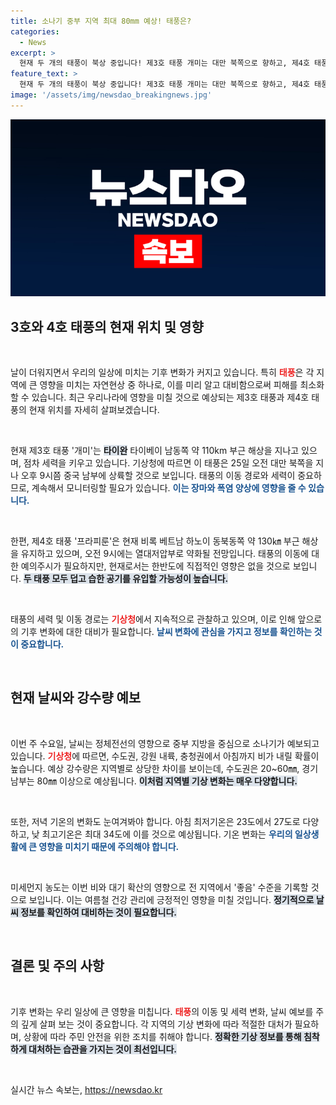 ```yaml
---
title: 소나기 중부 지역 최대 80mm 예상! 태풍은?
categories:
  - News
excerpt: >
  현재 두 개의 태풍이 북상 중입니다! 제3호 태풍 개미는 대만 북쪽으로 향하고, 제4호 태풍 프라피룬은 열대저압부로 약화되고 있습니다. 덥고 습한 공기의 유입 가능성이 높아지며, 장마와 폭염 상황이 달라질 수 있다는 기상청의 경고! 태풍의 진로를 놓고서 여러분의 주의가 필요합니다.
feature_text: >
  현재 두 개의 태풍이 북상 중입니다! 제3호 태풍 개미는 대만 북쪽으로 향하고, 제4호 태풍 프라피룬은 열대저압부로 약화되고 있습니다. 덥고 습한 공기의 유입 가능성이 높아지며, 장마와 폭염 상황이 달라질 수 있다는 기상청의 경고! 태풍의 진로를 놓고서 여러분의 주의가 필요합니다.
image: '/assets/img/newsdao_breakingnews.jpg'
---
```


<p><img src="/assets/img/newsdao_breakingnews.jpg" alt="pcversion 속보" /></p>

<h2 data-ke-size="size26">3호와 4호 태풍의 현재 위치 및 영향</h2>

<p data-ke-size="size16">&nbsp;</p>

<p>날이 더워지면서 우리의 일상에 미치는 기후 변화가 커지고 있습니다. 특히 <b><span style="color: #ee2323;">태풍</span></b>은 각 지역에 큰 영향을 미치는 자연현상 중 하나로, 이를 미리 알고 대비함으로써 피해를 최소화할 수 있습니다. 최근 우리나라에 영향을 미칠 것으로 예상되는 제3호 태풍과 제4호 태풍의 현재 위치를 자세히 살펴보겠습니다.</p>

<p data-ke-size="size16">&nbsp;</p>

<p>현재 제3호 태풍 '개미'는 <b><span style="background-color: #21538527;">타이완</span></b> 타이베이 남동쪽 약 110km 부근 해상을 지나고 있으며, 점차 세력을 키우고 있습니다. 기상청에 따르면 이 태풍은 25일 오전 대만 북쪽을 지나 오후 9시쯤 중국 남부에 상륙할 것으로 보입니다. 태풍의 이동 경로와 세력이 중요하므로, 계속해서 모니터링할 필요가 있습니다. <b><span style="color: #1a5490;">이는 장마와 폭염 양상에 영향을 줄 수 있습니다.</span></b></p>

<p data-ke-size="size16">&nbsp;</p>

<p>한편, 제4호 태풍 '프라피룬'은 현재 비록 베트남 하노이 동북동쪽 약 130㎞ 부근 해상을 유지하고 있으며, 오전 9시에는 열대저압부로 약화될 전망입니다. 태풍의 이동에 대한 예의주시가 필요하지만, 현재로서는 한반도에 직접적인 영향은 없을 것으로 보입니다. <b><span style="background-color: #21538527;">두 태풍 모두 덥고 습한 공기를 유입할 가능성이 높습니다.</span></b></p>

<p data-ke-size="size16">&nbsp;</p>

<p>태풍의 세력 및 이동 경로는 <b><span style="color: #ee2323;">기상청</span></b>에서 지속적으로 관찰하고 있으며, 이로 인해 앞으로의 기후 변화에 대한 대비가 필요합니다. <b><span style="color: #1a5490;">날씨 변화에 관심을 가지고 정보를 확인하는 것이 중요합니다.</span></b></p>

<p data-ke-size="size16">&nbsp;</p>

<h2 data-ke-size="size26">현재 날씨와 강수량 예보</h2>

<p data-ke-size="size16">&nbsp;</p>

<p>이번 주 수요일, 날씨는 정체전선의 영향으로 중부 지방을 중심으로 소나기가 예보되고 있습니다. <b><span style="color: #ee2323;">기상청</span></b>에 따르면, 수도권, 강원 내륙, 충청권에서 아침까지 비가 내릴 확률이 높습니다. 예상 강수량은 지역별로 상당한 차이를 보이는데, 수도권은 20~60㎜, 경기남부는 80㎜ 이상으로 예상됩니다. <b><span style="background-color: #21538527;">이처럼 지역별 기상 변화는 매우 다양합니다.</span></b></p>

<p data-ke-size="size16">&nbsp;</p>

<p>또한, 저녁 기온의 변화도 눈여겨봐야 합니다. 아침 최저기온은 23도에서 27도로 다양하고, 낮 최고기온은 최대 34도에 이를 것으로 예상됩니다. 기온 변화는 <b><span style="color: #1a5490;">우리의 일상생활에 큰 영향을 미치기 때문에 주의해야 합니다.</span></b></p>

<p data-ke-size="size16">&nbsp;</p>

<p>미세먼지 농도는 이번 비와 대기 확산의 영향으로 전 지역에서 '좋음' 수준을 기록할 것으로 보입니다. 이는 여름철 건강 관리에 긍정적인 영향을 미칠 것입니다. <b><span style="background-color: #21538527;">정기적으로 날씨 정보를 확인하여 대비하는 것이 필요합니다.</span></b></p>

<p data-ke-size="size16">&nbsp;</p>

<h2 data-ke-size="size26">결론 및 주의 사항</h2>

<p data-ke-size="size16">&nbsp;</p>

<p>기후 변화는 우리 일상에 큰 영향을 미칩니다. <b><span style="color: #ee2323;">태풍</span></b>의 이동 및 세력 변화, 날씨 예보를 주의 깊게 살펴 보는 것이 중요합니다. 각 지역의 기상 변화에 따라 적절한 대처가 필요하며, 상황에 따라 주민 안전을 위한 조치를 취해야 합니다. <b><span style="background-color: #21538527;">정확한 기상 정보를 통해 침착하게 대처하는 습관을 가지는 것이 최선입니다.</span></b></p>

<p data-ke-size="size16">&nbsp;</p>
실시간 뉴스 속보는, <a href="https://newsdao.kr" rel="dofollow">https://newsdao.kr</a>



